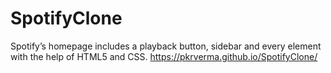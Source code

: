 # SpotifyClone
Spotify’s homepage includes a playback button, sidebar and every element with the  help of HTML5 and CSS.
https://pkrverma.github.io/SpotifyClone/
